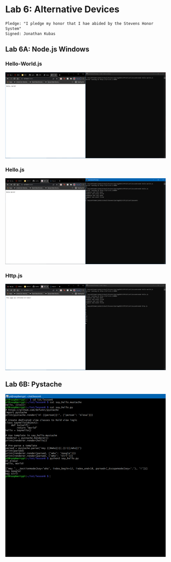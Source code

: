 # Lab 6: Alternative Devices
```
Pledge: "I pledge my honor that I hae abided by the Stevens Honor System"
Signed: Jonathan Kubas
```

## Lab 6A: Node.js Windows
### Hello-World.js
![Lab #6A Hello-world.js Windows](https://github.com/JonathanKubas/CPE-322/blob/main/Labs/Lab6/Image_Outputs/Lab%20%236A%20Hello-world.js%20Windows.PNG)
### Hello.js
![Lab #6A Hello.js Windows](https://github.com/JonathanKubas/CPE-322/blob/main/Labs/Lab6/Image_Outputs/Lab%20%236A%20Hello.js%20Windows.PNG)
### Http.js
![Lab #6A Http.js Windows](https://github.com/JonathanKubas/CPE-322/blob/main/Labs/Lab6/Image_Outputs/Lab%20%236A%20Http.js%20Windows.PNG)

## Lab 6B: Pystache
![Lab #6B](https://github.com/JonathanKubas/CPE-322/blob/main/Labs/Lab6/Image_Outputs/Lab%20%236B.PNG)
